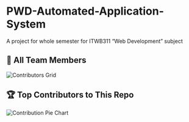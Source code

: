 # PWD-Automated-Application-System
A project for whole semester for ITWB311 “Web Development” subject


## 👥 All Team Members 
<!-- Grid of all contributors -->
![Contributors Grid](https://contrib.rocks/image?repo=Keonbe/PWD-Automated-Application-System)

## 🏆 Top Contributors to This Repo
<!-- Pie chart showing who contributed most -->
![Contribution Pie Chart](https://contrib.nn.ci/api?repo=Keonbe/PWD-Automated-Application-System&type=pie)
